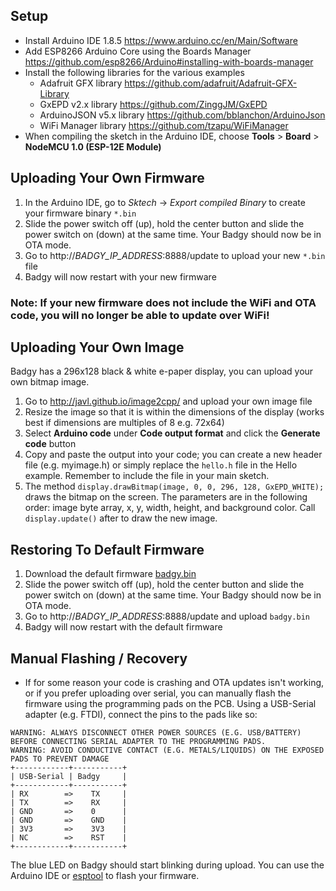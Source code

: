 ## Setup
- Install Arduino IDE 1.8.5 https://www.arduino.cc/en/Main/Software
- Add ESP8266 Arduino Core using the Boards Manager https://github.com/esp8266/Arduino#installing-with-boards-manager
- Install the following libraries for the various examples
    - Adafruit GFX library https://github.com/adafruit/Adafruit-GFX-Library
    - GxEPD v2.x library https://github.com/ZinggJM/GxEPD
    - ArduinoJSON v5.x library https://github.com/bblanchon/ArduinoJson
    - WiFi Manager library https://github.com/tzapu/WiFiManager
- When compiling the sketch in the Arduino IDE, choose **Tools** > **Board** > **NodeMCU 1.0 (ESP-12E Module)**    

## Uploading Your Own Firmware
1. In the Arduino IDE, go to *Sktech* -> *Export compiled Binary* to create your firmware binary `*.bin`
2. Slide the power switch off (up), hold the center button and slide the power switch on (down) at the same time. Your Badgy should now be in OTA mode.
3. Go to http://*BADGY_IP_ADDRESS*:8888/update to upload your new `*.bin` file
4. Badgy will now restart with your new firmware
### Note: If your new firmware does not include the WiFi and OTA code, you will no longer be able to update over WiFi!

## Uploading Your Own Image
Badgy has a 296x128 black & white e-paper display, you can upload your own bitmap image.
1. Go to http://javl.github.io/image2cpp/ and upload your own image file
2. Resize the image so that it is within the dimensions of the display (works best if dimensions are multiples of 8 e.g. 72x64)
3. Select **Arduino code** under **Code output format** and click the **Generate code** button
4. Copy and paste the output into your code; you can create a new header file (e.g. myimage.h) or simply replace the ```hello.h``` file in the Hello example. Remember to include the file in your main sketch.
5. The method ```display.drawBitmap(image, 0, 0, 296, 128, GxEPD_WHITE);``` draws the bitmap on the screen. The parameters are in the following order: image byte array, x, y, width, height, and background color. Call ```display.update()``` after to draw the new image.

## Restoring To Default Firmware
1. Download the default firmware [badgy.bin](https://github.com/sqfmi/badgy/raw/master/examples/badgy.bin)
2. Slide the power switch off (up), hold the center button and slide the power switch on (down) at the same time. Your Badgy should now be in OTA mode.
3. Go to http://*BADGY_IP_ADDRESS*:8888/update and upload `badgy.bin`
4. Badgy will now restart with the default firmware

## Manual Flashing / Recovery
* If for some reason your code is crashing and OTA updates isn't working, or if you prefer uploading over serial, you can manually flash the firmware using the programming pads on the PCB. Using a USB-Serial adapter (e.g. FTDI), connect the pins to the pads like so:
```
WARNING: ALWAYS DISCONNECT OTHER POWER SOURCES (E.G. USB/BATTERY) BEFORE CONNECTING SERIAL ADAPTER TO THE PROGRAMMING PADS.
WARNING: AVOID CONDUCTIVE CONTACT (E.G. METALS/LIQUIDS) ON THE EXPOSED PADS TO PREVENT DAMAGE
+------------+-----------+
| USB-Serial | Badgy     |
+------------+-----------+
| RX        =>    TX     |
| TX        =>    RX     |
| GND       =>    0      |
| GND       =>    GND    |
| 3V3       =>    3V3    |
| NC        =>    RST    |
+------------+-----------+
```
The blue LED on Badgy should start blinking during upload. You can use the Arduino IDE or [esptool](https://github.com/espressif/esptool) to flash your firmware.
